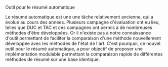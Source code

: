 Outil pour le résumé automatique

Le résumé automatique est une une tâche relativement ancienne, qui a évolué au cours des années. Plusieurs campagne d'évaluation ont eu lieu, telles que DUC et TAC et ces campagnes ont permis à de nombreuses méthodes d'être développées. Or il n'existe pas à notre connaissance d'outil permettant de faciliter la comparaison d'une méthode nouvellement développée avec les méthodes de l'état de l'art. C'est pourquoi, ce nouvel outil pour le résumé automatique, a pour objectif de proposer une implémentation modulable permettant la comparaison rapide de différentes méthodes de résumé sur une base identique.
